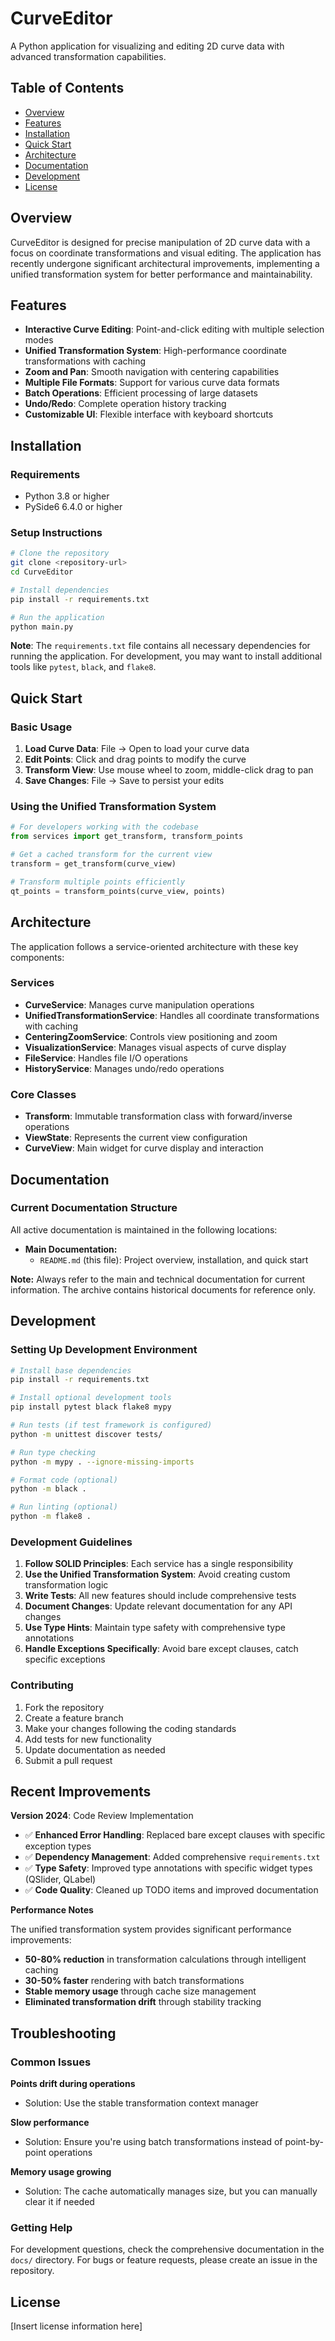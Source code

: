 # CurveEditor

A Python application for visualizing and editing 2D curve data with advanced transformation capabilities.

## Table of Contents

- [Overview](#overview)
- [Features](#features)
- [Installation](#installation)
- [Quick Start](#quick-start)
- [Architecture](#architecture)
- [Documentation](#documentation)
- [Development](#development)
- [License](#license)

## Overview

CurveEditor is designed for precise manipulation of 2D curve data with a focus on coordinate transformations and visual editing. The application has recently undergone significant architectural improvements, implementing a unified transformation system for better performance and maintainability.

## Features

- **Interactive Curve Editing**: Point-and-click editing with multiple selection modes
- **Unified Transformation System**: High-performance coordinate transformations with caching
- **Zoom and Pan**: Smooth navigation with centering capabilities
- **Multiple File Formats**: Support for various curve data formats
- **Batch Operations**: Efficient processing of large datasets
- **Undo/Redo**: Complete operation history tracking
- **Customizable UI**: Flexible interface with keyboard shortcuts

## Installation

### Requirements

- Python 3.8 or higher
- PySide6 6.4.0 or higher

### Setup Instructions

```bash
# Clone the repository
git clone <repository-url>
cd CurveEditor

# Install dependencies
pip install -r requirements.txt

# Run the application
python main.py
```

**Note**: The `requirements.txt` file contains all necessary dependencies for running the application. For development, you may want to install additional tools like `pytest`, `black`, and `flake8`.

## Quick Start

### Basic Usage

1. **Load Curve Data**: File → Open to load your curve data
2. **Edit Points**: Click and drag points to modify the curve
3. **Transform View**: Use mouse wheel to zoom, middle-click drag to pan
4. **Save Changes**: File → Save to persist your edits

### Using the Unified Transformation System

```python
# For developers working with the codebase
from services import get_transform, transform_points

# Get a cached transform for the current view
transform = get_transform(curve_view)

# Transform multiple points efficiently
qt_points = transform_points(curve_view, points)
```

## Architecture

The application follows a service-oriented architecture with these key components:

### Services

- **CurveService**: Manages curve manipulation operations
- **UnifiedTransformationService**: Handles all coordinate transformations with caching
- **CenteringZoomService**: Controls view positioning and zoom
- **VisualizationService**: Manages visual aspects of curve display
- **FileService**: Handles file I/O operations
- **HistoryService**: Manages undo/redo operations

### Core Classes

- **Transform**: Immutable transformation class with forward/inverse operations
- **ViewState**: Represents the current view configuration
- **CurveView**: Main widget for curve display and interaction

## Documentation

### Current Documentation Structure

All active documentation is maintained in the following locations:

- **Main Documentation:**
  - `README.md` (this file): Project overview, installation, and quick start
 

**Note:** Always refer to the main and technical documentation for current information. The archive contains historical documents for reference only.

## Development

### Setting Up Development Environment

```bash
# Install base dependencies
pip install -r requirements.txt

# Install optional development tools
pip install pytest black flake8 mypy

# Run tests (if test framework is configured)
python -m unittest discover tests/

# Run type checking
python -m mypy . --ignore-missing-imports

# Format code (optional)
python -m black .

# Run linting (optional)
python -m flake8 .
```

### Development Guidelines

1. **Follow SOLID Principles**: Each service has a single responsibility
2. **Use the Unified Transformation System**: Avoid creating custom transformation logic
3. **Write Tests**: All new features should include comprehensive tests
4. **Document Changes**: Update relevant documentation for any API changes
5. **Use Type Hints**: Maintain type safety with comprehensive type annotations
6. **Handle Exceptions Specifically**: Avoid bare except clauses, catch specific exceptions

### Contributing

1. Fork the repository
2. Create a feature branch
3. Make your changes following the coding standards
4. Add tests for new functionality
5. Update documentation as needed
6. Submit a pull request

## Recent Improvements

**Version 2024**: Code Review Implementation

- ✅ **Enhanced Error Handling**: Replaced bare except clauses with specific exception types
- ✅ **Dependency Management**: Added comprehensive `requirements.txt`
- ✅ **Type Safety**: Improved type annotations with specific widget types (QSlider, QLabel)
- ✅ **Code Quality**: Cleaned up TODO items and improved documentation

**Performance Notes**

The unified transformation system provides significant performance improvements:

- **50-80% reduction** in transformation calculations through intelligent caching
- **30-50% faster** rendering with batch transformations
- **Stable memory usage** through cache size management
- **Eliminated transformation drift** through stability tracking

## Troubleshooting

### Common Issues

**Points drift during operations**
- Solution: Use the stable transformation context manager

**Slow performance**
- Solution: Ensure you're using batch transformations instead of point-by-point operations

**Memory usage growing**
- Solution: The cache automatically manages size, but you can manually clear it if needed

### Getting Help

For development questions, check the comprehensive documentation in the `docs/` directory. For bugs or feature requests, please create an issue in the repository.

## License

[Insert license information here]
